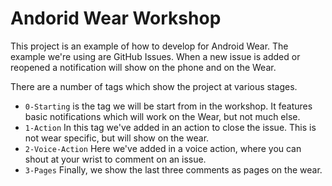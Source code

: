Andorid Wear Workshop
=====================

This project is an example of how to develop for Android Wear. The example we're using are GitHub Issues. When a new issue is added or reopened a notification will show on the phone and on the Wear.

There are a number of tags which show the project at various stages.

 - `0-Starting` is the tag we will be start from in the workshop. It features basic notifications which will work on the Wear, but not much else.
 - `1-Action` In this tag we've added in an action to close the issue. This is not wear specific, but will show on the wear. 
 - `2-Voice-Action` Here we've added in a voice action, where you can shout at your wrist to comment on an issue. 
 - `3-Pages` Finally, we show the last three comments as pages on the wear.

